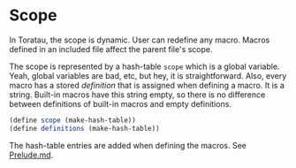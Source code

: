 # Scope

In Toratau, the scope is dynamic. User can redefine any macro. Macros defined in an included file affect the parent file's scope.

The scope is represented by a hash-table `scope` which is a global variable. Yeah, global variables are bad, etc, but hey, it is straightforward. Also, every macro has a stored *definition* that is assigned when defining a macro. It is a string. Built-in macros have this string empty, so there is no difference between definitions of built-in macros and empty definitions.

```scheme
(define scope (make-hash-table))
(define definitions (make-hash-table))
```

The hash-table entries are added when defining the macros. See [Prelude.md](Prelude.md).

